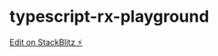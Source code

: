 # typescript-rx-playground

[Edit on StackBlitz ⚡️](https://stackblitz.com/edit/typescript-rx-playground-zs4njj)